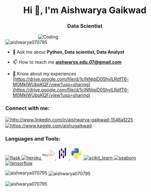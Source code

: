 <h1 align="center">Hi 👋, I'm Aishwarya Gaikwad</h1>
<h3 align="center">Data Scientist</h3>
<img align="right" alt="Coding" width="400" src="https://c.tenor.com/AlUkiGkR2j8AAAAM/new-game-ahagon-umiko-programming.gif">

<p align="left"> <img src="https://komarev.com/ghpvc/?username=aishwarya070795&label=Profile%20views&color=0e75b6&style=flat" alt="aishwarya070795" /> </p>


- 💬 Ask me about **Python, Data scientist, Data Analyst**

- 📫 How to reach me **aishwarya.edu.07@gmail.com**

- 📄 Know about my experiences [https://drive.google.com/file/d/1cINNjqjD0ShylLRdfT6-M0MklWUbpKQF/view?usp=sharing](https://drive.google.com/file/d/1cINNjqjD0ShylLRdfT6-M0MklWUbpKQF/view?usp=sharing)

<h3 align="left">Connect with me:</h3>
<p align="left">
<a href="https://linkedin.com/in/http://www.linkedin.com/in/aishwarya-gaikwad-1546a1225" target="blank"><img align="center" src="https://raw.githubusercontent.com/rahuldkjain/github-profile-readme-generator/master/src/images/icons/Social/linked-in-alt.svg" alt="http://www.linkedin.com/in/aishwarya-gaikwad-1546a1225" height="30" width="40" /></a>
<a href="https://kaggle.com/https://www.kaggle.com/aishugaikwad" target="blank"><img align="center" src="https://raw.githubusercontent.com/rahuldkjain/github-profile-readme-generator/master/src/images/icons/Social/kaggle.svg" alt="https://www.kaggle.com/aishugaikwad" height="30" width="40" /></a>
</p>

<h3 align="left">Languages and Tools:</h3>
<p align="left"> <a href="https://flask.palletsprojects.com/" target="_blank" rel="noreferrer"> <img src="https://www.vectorlogo.zone/logos/pocoo_flask/pocoo_flask-icon.svg" alt="flask" width="40" height="40"/> </a> <a href="https://heroku.com" target="_blank" rel="noreferrer"> <img src="https://www.vectorlogo.zone/logos/heroku/heroku-icon.svg" alt="heroku" width="40" height="40"/> </a> <a href="https://www.mysql.com/" target="_blank" rel="noreferrer"> <img src="https://raw.githubusercontent.com/devicons/devicon/master/icons/mysql/mysql-original-wordmark.svg" alt="mysql" width="40" height="40"/> </a> <a href="https://pandas.pydata.org/" target="_blank" rel="noreferrer"> <img src="https://raw.githubusercontent.com/devicons/devicon/2ae2a900d2f041da66e950e4d48052658d850630/icons/pandas/pandas-original.svg" alt="pandas" width="40" height="40"/> </a> <a href="https://www.python.org" target="_blank" rel="noreferrer"> <img src="https://raw.githubusercontent.com/devicons/devicon/master/icons/python/python-original.svg" alt="python" width="40" height="40"/> </a> <a href="https://scikit-learn.org/" target="_blank" rel="noreferrer"> <img src="https://upload.wikimedia.org/wikipedia/commons/0/05/Scikit_learn_logo_small.svg" alt="scikit_learn" width="40" height="40"/> </a> <a href="https://seaborn.pydata.org/" target="_blank" rel="noreferrer"> <img src="https://seaborn.pydata.org/_images/logo-mark-lightbg.svg" alt="seaborn" width="40" height="40"/> </a> <a href="https://www.tensorflow.org" target="_blank" rel="noreferrer"> <img src="https://www.vectorlogo.zone/logos/tensorflow/tensorflow-icon.svg" alt="tensorflow" width="40" height="40"/> </a> </p>

<p><img align="left" src="https://github-readme-stats.vercel.app/api/top-langs?username=aishwarya070795&show_icons=true&locale=en&layout=compact" alt="aishwarya070795" /></p>

<p>&nbsp;<img align="center" src="https://github-readme-stats.vercel.app/api?username=aishwarya070795&show_icons=true&locale=en" alt="aishwarya070795" /></p>

<p><img align="center" src="https://github-readme-streak-stats.herokuapp.com/?user=aishwarya070795&" alt="aishwarya070795" /></p>
